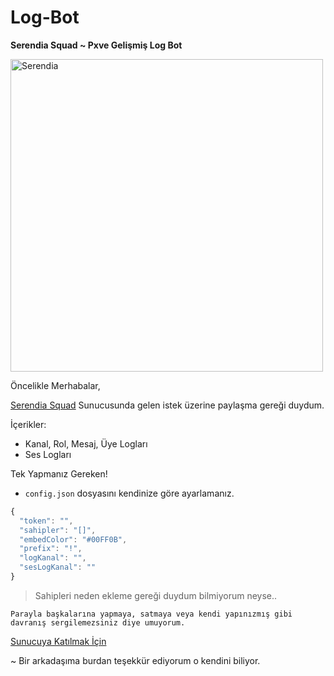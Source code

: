 # Log-Bot
**Serendia Squad ~ Pxve Gelişmiş Log Bot**


<img src="https://cdn.discordapp.com/attachments/777057925356322827/806706160589340692/Serendia.png" alt="Serendia" width="500"/>

Öncelikle Merhabalar,

[Serendia Squad](https://discord.gg/serendia) Sunucusunda gelen istek üzerine paylaşma gereği duydum.

İçerikler:
- Kanal, Rol, Mesaj, Üye Logları
- Ses Logları

Tek Yapmanız Gereken!
- `config.json` dosyasını kendinize göre ayarlamanız.
```js
{
  "token": "",
  "sahipler": "[]",
  "embedColor": "#00FF0B",
  "prefix": "!",
  "logKanal": "",
  "sesLogKanal": ""
}
```
> Sahipleri neden ekleme gereği duydum bilmiyorum neyse..

```fix
Parayla başkalarına yapmaya, satmaya veya kendi yapınızmış gibi davranış sergilemezsiniz diye umuyorum.
```
[Sunucuya Katılmak İçin](https://discord.gg/serendi)


~ Bir arkadaşıma burdan teşekkür ediyorum o kendini biliyor.
